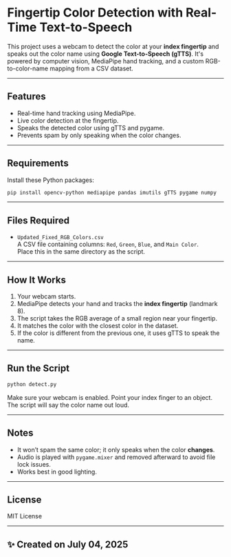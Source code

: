 # Fingertip Color Detection with Real-Time Text-to-Speech

This project uses a webcam to detect the color at your **index fingertip** and speaks out the color name using **Google Text-to-Speech (gTTS)**. It's powered by computer vision, MediaPipe hand tracking, and a custom RGB-to-color-name mapping from a CSV dataset.

---

## Features
- Real-time hand tracking using MediaPipe.
- Live color detection at the fingertip.
- Speaks the detected color using gTTS and pygame.
- Prevents spam by only speaking when the color changes.

---

## Requirements

Install these Python packages:

```bash
pip install opencv-python mediapipe pandas imutils gTTS pygame numpy
```

---

## Files Required

- `Updated_Fixed_RGB_Colors.csv`  
  A CSV file containing columns: `Red`, `Green`, `Blue`, and `Main Color`.  
  Place this in the same directory as the script.

---

## How It Works

1. Your webcam starts.
2. MediaPipe detects your hand and tracks the **index fingertip** (landmark 8).
3. The script takes the RGB average of a small region near your fingertip.
4. It matches the color with the closest color in the dataset.
5. If the color is different from the previous one, it uses gTTS to speak the name.

---

## Run the Script

```bash
python detect.py
```

Make sure your webcam is enabled. Point your index finger to an object. The script will say the color name out loud.

---

## Notes

- It won’t spam the same color; it only speaks when the color **changes**.
- Audio is played with `pygame.mixer` and removed afterward to avoid file lock issues.
- Works best in good lighting.

---

## License

MIT License

---

## ✨ Created on July 04, 2025

